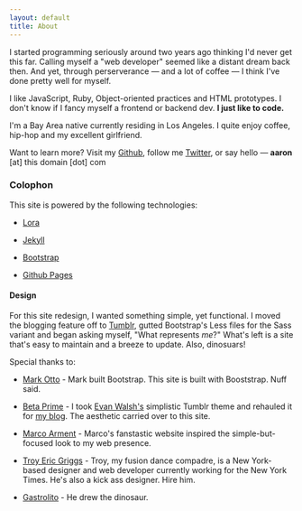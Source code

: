 ```yaml
---
layout: default
title: About
---
```


I started programming seriously around two years ago thinking I'd never get this far. Calling myself a "web developer" seemed like a distant dream back then. And yet, through perserverance — and a lot of coffee — I think I've done pretty well for myself.

I like JavaScript, Ruby, Object-oriented practices and HTML prototypes. I don't know if I fancy myself a frontend or backend dev. **I just like to code.**

I'm a Bay Area native currently residing in Los Angeles. I quite enjoy coffee, hip-hop and my excellent girlfriend.

Want to learn more? Visit my [Github](http://github/aboutaaron), follow me [Twitter](http://twitter.com/aboutaaron), or say hello — **aaron** [at] this domain [dot] com

### Colophon

This site is powered by the following technologies:

* [Lora](http://google.com/webfonts)

* [Jekyll](http://jekyllrb.com/)

* [Bootstrap](http://twitter.github.com/bootstrap)

* [Github Pages](http://pages.github.com/)

#### Design
For this site redesign, I wanted something simple, yet functional. I moved the blogging feature off to [Tumblr](http://blog.aboutaaron.com), gutted Bootstrap's Less files for the Sass variant and began asking myself, "What represents *me*?" What's left is a site that's easy to maintain and a breeze to update. Also, dinosuars!

Special thanks to:

* [Mark Otto](http://markdotto.com/) - Mark built Bootstrap. This site is built with Booststrap. Nuff said.

* [Beta Prime](http://betaprime.tumblr.com) - I took [Evan Walsh's](http://evanwalsh.net/) simplistic Tumblr theme and rehauled it for [my blog](http://blog.aboutaaron.com). The aesthetic carried over to this site.

* [Marco Arment](http://www.marco.org/) - Marco's fanstastic website inspired the simple-but-focused look to my web presence.

* [Troy Eric Griggs](http://troyericgriggs.com/) - Troy, my fusion dance compadre, is a New York-based designer and web developer currently working for the New York Times. He's also a kick ass designer. Hire him.

* [Gastrolito](http://gastrolito.deviantart.com/art/quot-Tyrannosaurus-rex-quot-72353695) - He drew the dinosaur.

